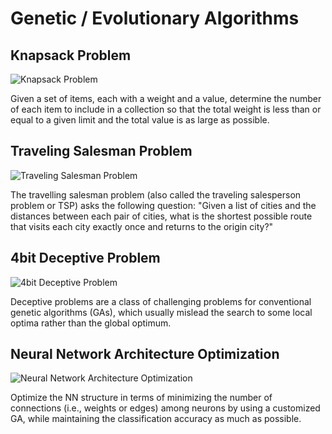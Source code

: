 # Genetic / Evolutionary Algorithms

## Knapsack Problem
![Knapsack Problem](https://upload.wikimedia.org/wikipedia/commons/f/fd/Knapsack.svg)

Given a set of items, each with a weight and a value, determine the number of each item to include in a collection so that the total weight is less than or equal to a given limit and the total value is as large as possible.

## Traveling Salesman Problem
![Traveling Salesman Problem](https://physics.aps.org/assets/a38de7c6-00ac-45fb-9bcf-3b3e14a72b41/es32_1.png)

The travelling salesman problem (also called the traveling salesperson problem or TSP) asks the following question: "Given a list of cities and the distances between each pair of cities, what is the shortest possible route that visits each city exactly once and returns to the origin city?"

## 4bit Deceptive Problem
![4bit Deceptive Problem](https://i.stack.imgur.com/KtRnN.png)

Deceptive problems are a class of challenging problems for conventional genetic algorithms (GAs), which usually mislead the search to some local optima rather than the global optimum.

## Neural Network Architecture Optimization
![Neural Network Architecture Optimization](https://techvidvan.com/tutorials/wp-content/uploads/sites/2/2020/05/Architecture.jpg)

Optimize the NN structure in terms of minimizing the number of connections (i.e., weights or edges) among neurons by using a customized GA, while maintaining the classification accuracy as much as possible.
